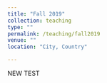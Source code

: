 ```yaml
---
title: "Fall 2019"
collection: teaching
type: ""
permalink: /teaching/fall2019
venue: ""
location: "City, Country"

---
```

NEW TEST
